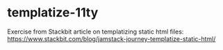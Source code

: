 # templatize-11ty
Exercise from Stackbit article on templatizing static html files: https://www.stackbit.com/blog/jamstack-journey-templatize-static-html/
